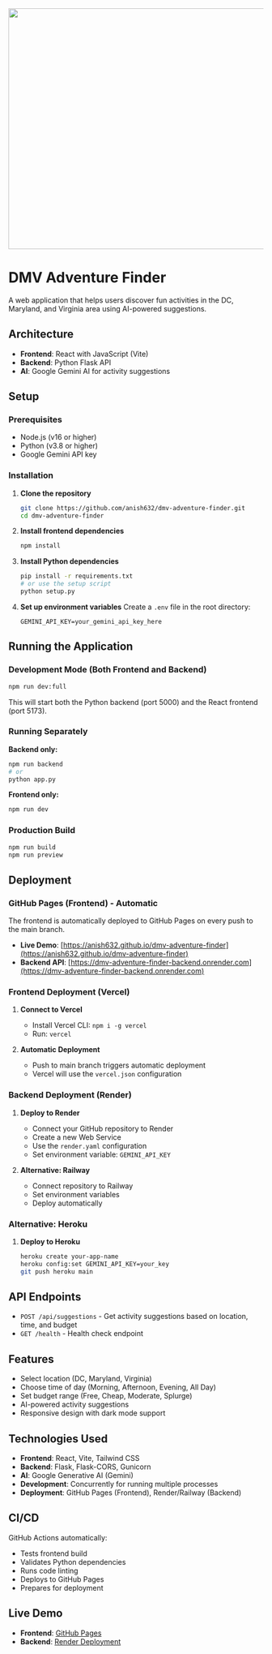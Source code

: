 <div align="center">
<img width="1200" height="475" alt="GHBanner" src="https://github.com/user-attachments/assets/0aa67016-6eaf-458a-adb2-6e31a0763ed6" />
</div>

# DMV Adventure Finder

A web application that helps users discover fun activities in the DC, Maryland, and Virginia area using AI-powered suggestions.

## Architecture

- **Frontend**: React with JavaScript (Vite)
- **Backend**: Python Flask API
- **AI**: Google Gemini AI for activity suggestions

## Setup

### Prerequisites

- Node.js (v16 or higher)
- Python (v3.8 or higher)
- Google Gemini API key

### Installation

1. **Clone the repository**
   ```bash
   git clone https://github.com/anish632/dmv-adventure-finder.git
   cd dmv-adventure-finder
   ```

2. **Install frontend dependencies**
   ```bash
   npm install
   ```

3. **Install Python dependencies**
   ```bash
   pip install -r requirements.txt
   # or use the setup script
   python setup.py
   ```

4. **Set up environment variables**
   Create a `.env` file in the root directory:
   ```
   GEMINI_API_KEY=your_gemini_api_key_here
   ```

## Running the Application

### Development Mode (Both Frontend and Backend)

```bash
npm run dev:full
```

This will start both the Python backend (port 5000) and the React frontend (port 5173).

### Running Separately

**Backend only:**
```bash
npm run backend
# or
python app.py
```

**Frontend only:**
```bash
npm run dev
```

### Production Build

```bash
npm run build
npm run preview
```

## Deployment

### GitHub Pages (Frontend) - Automatic

The frontend is automatically deployed to GitHub Pages on every push to the main branch.

- **Live Demo**: [https://anish632.github.io/dmv-adventure-finder](https://anish632.github.io/dmv-adventure-finder)
- **Backend API**: [https://dmv-adventure-finder-backend.onrender.com](https://dmv-adventure-finder-backend.onrender.com)

### Frontend Deployment (Vercel)

1. **Connect to Vercel**
   - Install Vercel CLI: `npm i -g vercel`
   - Run: `vercel`

2. **Automatic Deployment**
   - Push to main branch triggers automatic deployment
   - Vercel will use the `vercel.json` configuration

### Backend Deployment (Render)

1. **Deploy to Render**
   - Connect your GitHub repository to Render
   - Create a new Web Service
   - Use the `render.yaml` configuration
   - Set environment variable: `GEMINI_API_KEY`

2. **Alternative: Railway**
   - Connect repository to Railway
   - Set environment variables
   - Deploy automatically

### Alternative: Heroku

1. **Deploy to Heroku**
   ```bash
   heroku create your-app-name
   heroku config:set GEMINI_API_KEY=your_key
   git push heroku main
   ```

## API Endpoints

- `POST /api/suggestions` - Get activity suggestions based on location, time, and budget
- `GET /health` - Health check endpoint

## Features

- Select location (DC, Maryland, Virginia)
- Choose time of day (Morning, Afternoon, Evening, All Day)
- Set budget range (Free, Cheap, Moderate, Splurge)
- AI-powered activity suggestions
- Responsive design with dark mode support

## Technologies Used

- **Frontend**: React, Vite, Tailwind CSS
- **Backend**: Flask, Flask-CORS, Gunicorn
- **AI**: Google Generative AI (Gemini)
- **Development**: Concurrently for running multiple processes
- **Deployment**: GitHub Pages (Frontend), Render/Railway (Backend)

## CI/CD

GitHub Actions automatically:
- Tests frontend build
- Validates Python dependencies
- Runs code linting
- Deploys to GitHub Pages
- Prepares for deployment

## Live Demo

- **Frontend**: [GitHub Pages](https://anish632.github.io/dmv-adventure-finder)
- **Backend**: [Render Deployment](https://dmv-adventure-finder-backend.onrender.com)
